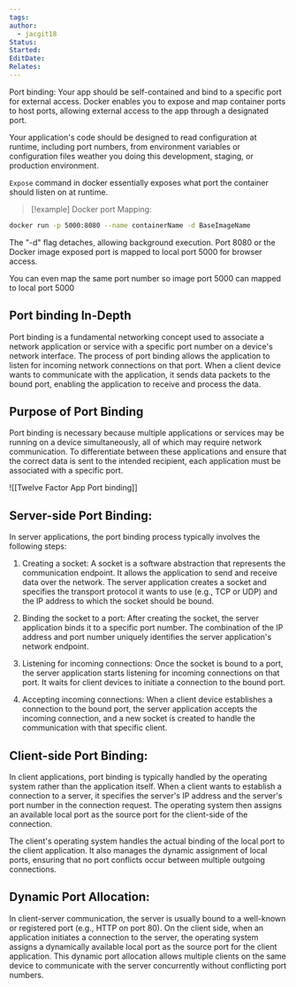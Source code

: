 ```yaml
---
tags: 
author:
  - jacgit18
Status: 
Started: 
EditDate: 
Relates:
---
```

Port binding: Your app should be self-contained and bind to a specific port  for external access. Docker enables you to expose and map container ports to host ports, allowing external access to the app through a designated port. 

Your application's code should be designed to read configuration at runtime, including port numbers, from environment variables or configuration files weather you doing this development, staging, or production environment. 


`Expose` command in docker essentially exposes what port the container should listen on at runtime.

 >[!example] Docker port Mapping: 
```bash
docker run -p 5000:8080 --name containerName -d BaseImageName
```
The "-d" flag detaches, allowing background execution. Port 8080 or the Docker image exposed port is mapped to local port 5000 for browser access.

You can even map the same port number so image port 5000 can mapped to local port 5000

## Port binding In-Depth
Port binding is a fundamental networking concept used to associate a network application or service with a specific port number on a device's network interface. The process of port binding allows the application to listen for incoming network connections on that port. When a client device wants to communicate with the application, it sends data packets to the bound port, enabling the application to receive and process the data.

## Purpose of Port Binding
Port binding is necessary because multiple applications or services may be running on a device simultaneously, all of which may require network communication. To differentiate between these applications and ensure that the correct data is sent to the intended recipient, each application must be associated with a specific port.

![[Twelve Factor App Port binding]]


## Server-side Port Binding: 

In server applications, the port binding process typically involves the following steps:

1. Creating a socket: A socket is a software abstraction that represents the communication endpoint. It allows the application to send and receive data over the network. The server application creates a socket and specifies the transport protocol it wants to use (e.g., TCP or UDP) and the IP address to which the socket should be bound.

2. Binding the socket to a port: After creating the socket, the server application binds it to a specific port number. The combination of the IP address and port number uniquely identifies the server application's network endpoint.

3. Listening for incoming connections: Once the socket is bound to a port, the server application starts listening for incoming connections on that port. It waits for client devices to initiate a connection to the bound port.
    
4. Accepting incoming connections: When a client device establishes a connection to the bound port, the server application accepts the incoming connection, and a new socket is created to handle the communication with that specific client.
  
## Client-side Port Binding: 

In client applications, port binding is typically handled by the operating system rather than the application itself. When a client wants to establish a connection to a server, it specifies the server's IP address and the server's port number in the connection request. The operating system then assigns an available local port as the source port for the client-side of the connection.

The client's operating system handles the actual binding of the local port to the client application. It also manages the dynamic assignment of local ports, ensuring that no port conflicts occur between multiple outgoing connections.


## Dynamic Port Allocation:
In client-server communication, the server is usually bound to a well-known or registered port (e.g., HTTP on port 80). On the client side, when an application initiates a connection to the server, the operating system assigns a dynamically available local port as the source port for the client application. This dynamic port allocation allows multiple clients on the same device to communicate with the server concurrently without conflicting port numbers.
